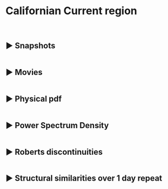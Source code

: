 # Californian Current region

<br>

<style>
     details > summary {
      list-style: none;
    }
    details > summary::-webkit-details-marker {
      display: none;
    }
</style>
 
<details>
<summary><h2>▶️ Snapshots</h2></summary> 

|**SSH**| 
|------------| 
| ![1d Cali ssh](../_static/v102_Cali/plot_intercomp_Cali_1d_2023-05-02_ssh.png)|  

|**Gradients of SSH**|
|------------| 
| ![1d Cali ssh](../_static/v102_Cali/plot_intercomp_Cali_1d_2023-05-02_grad.png)|  

|**Laplacian of SSH** |
|------------| 
| ![1d Cali ssh](../_static/v102_Cali/plot_intercomp_Cali_1d_2023-05-02_lapl.png)| 
 
</details>  


<details>
<summary><h2>▶️ Movies</h2></summary> 

 
**SSH**
  
  
<video controls width="800">
  <source src="../_static/v102_Cali/movie_intercomp_v102_Cali_ssh.mp4" type="video/mp4" /> 
  
</video>
 
 
 

**Gradients of SSH** 



<video controls width="800">
  <source src="../_static/v102_Cali/movie_intercomp_v102_Cali_grad.mp4" type="video/mp4" /> 
  
</video>
  

**Laplacian of SSH**  


<video controls width="800">
  <source src="../_static/v102_Cali/movie_intercomp_v102_Cali_lapl.mp4" type="video/mp4" /> 
  
</video>
 
</details> 
  

 
<details>
<summary><h2>▶️ Physical pdf</h2></summary> 
 

| **SSH** | **Gradients of SSH** | **Laplacian of SSH** |
|----|----|----|
| ![1d Cali ssh](../_static/v102_Cali/pdf_compare_v102_Cali_1d_ssh.png) |![1d Cali ssh](../_static/v102_Cali/pdf_compare_v102_Cali_1d_grad.png) | ![1d Cali ssh](../_static/v102_Cali/pdf_compare_v102_Cali_1d_lapl.png) |

 
 
</details> 


<details>
<summary><h2>▶️ Power Spectrum Density</h2></summary>  

| **SSH** | **Gradients of SSH** | **Laplacian of SSH** |
|----|----|----|
| ![1d Cali ssh](../_static/v102_Cali/psd_compare_v102_Cali_1d_ssh.png) |![1d Cali ssh](../_static/v102_Cali/psd_compare_v102_Cali_1d_grad.png) | ![1d Cali ssh](../_static/v102_Cali/psd_compare_v102_Cali_1d_lapl.png) |

</details> 



<details>
<summary><h2>▶️ Roberts discontinuities</h2></summary> 
 

| **SSH** | **Gradients of SSH** |  
|----|----| 
| ![1d Cali ssh](../_static/v102_Cali/ssh_compare_v102_Cali_1d.png) |![1d Cali ssh](../_static/v102_Cali/grads_compare_v102_Cali_1d.png) | 
| **Roberts discontinuities** | **Masked Roberts discontinuities** |  
| ![1d Cali ssh](../_static/v102_Cali/roberts_compare_v102_Cali_1d.png) | ![1d Cali ssh](../_static/v102_Cali/maskedroberts_compare_v102_Cali_1d.png) | 

**Total discontinuity percentages**


Discontinuity scores based on the Roberts discontinuities. The scores correspond to the percentage of yellow points with respect to the blue points in the "Masked Roberts discontinuities" Figure above. 

- Noisy SWOT discontinuities: **24.43 %**
- Denoised SWOT discontinuities: **0.29 %** 

| **Discontinuities function of SWH** |   
|----| 
| ![1d Cali ssh](../_static/v102_Cali/discontiSWH_compare_v102_Cali_1d.png) |

| **Discontinuities spatial distribution** |  
|----| 
|![1d Cali ssh](../_static/v102_Cali/spatdisconti_compare_v102_Cali_1d.png) |
  
</details> 



<details>
<summary><h2>▶️ Structural similarities over 1 day repeat</h2></summary> 
 
<h2>On pass 20</h2>

| **SSHa** |  
|----|
| ![1d Cali ssh](../_static/v102_Cali/ssim_v102_Cali_1d_pass26_ssh.png) |  
| **Velocities** |  
| ![1d Cali ssh](../_static/v102_Cali/ssim_v102_Cali_1d_pass26_vel.png) |  
| **Relative vorticity** |  
| ![1d Cali ssh](../_static/v102_Cali/ssim_v102_Cali_1d_pass26_relvort.png) | 

<br>

**Average SSIM on SSHa** 
|    |**SSHa**|**Velocities**|**Relative vorticity**|
|----|----|----|----|
| Noisy SWOT |  **0.869**| **0.166** |**0.110**|
| Denoised SWOT |  **0.890** | **0.527**|**0.375**|
| Residual |  **0.223** |  **0.145** |**0.098**|

  
</details> 



<br>

<br>

<br>